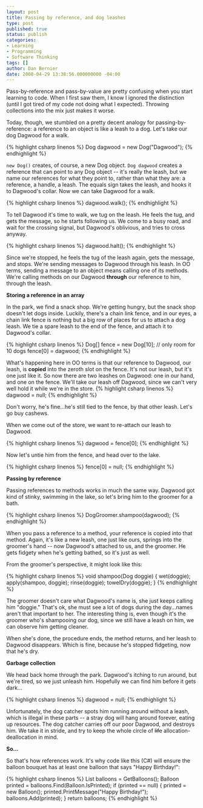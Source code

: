 ```yaml
---
layout: post
title: Passing by reference, and dog leashes
type: post
published: true
status: publish
categories:
- Learning
- Programming
- Software Thinking
tags: []
author: Dan Bernier
date: 2008-04-29 13:38:56.000000000 -04:00
---
```


Pass-by-reference and pass-by-value are pretty confusing when you start learning to code.  When I first saw them, I know I ignored the distinction (until I got tired of my code not doing what I expected).  Throwing collections into the mix just makes it worse.

Today, though, we stumbled on a pretty decent analogy for passing-by-reference: a reference to an object is like a leash to a dog.  Let's take our dog Dagwood for a walk.

{% highlight csharp linenos %}
Dog dagwood = new Dog("Dagwood");
{% endhighlight %}

`new Dog()` creates, of course, a new Dog object.  `Dog dagwood` creates a reference that can point to any Dog object -- it's really the leash, but we name our references for what they point to, rather than what they are: a reference, a handle, a leash.  The equals sign takes the leash, and hooks it to Dagwood's collar.  Now we can take Dagwood for a walk.

{% highlight csharp linenos %}
dagwood.walk();
{% endhighlight %}

To tell Dagwood it's time to walk, we tug on the leash.  He feels the tug, and gets the message, so he starts following us.  We come to a busy road, and wait for the crossing signal, but Dagwood's oblivious, and tries to cross anyway.

{% highlight csharp linenos %}
dagwood.halt();
{% endhighlight %}

Since we're stopped, he feels the tug of the leash again, gets the message, and stops.  We're sending messages to Dagwood through his leash.  In OO terms, sending a message to an object means calling one of its methods.  We're calling methods on our Dagwood **through** our reference to him, through the leash.

**Storing a reference in an array**

In the park, we find a snack shop.  We're getting hungry, but the snack shop doesn't let dogs inside.  Luckily, there's a chain link fence, and in our eyes, a chain link fence is nothing but a big row of places for us to attach a dog leash.  We tie a spare leash to the end of the fence, and attach it to Dagwood's collar.

{% highlight csharp linenos %}
Dog[] fence = new Dog[10]; // only room for 10 dogs
fence[0] = dagwood;
{% endhighlight %}

What's happening here in OO terms is that our reference to Dagwood, our leash, is **copied** into the zeroth slot on the fence.  It's not our leash, but it's one just like it.  So now there are two leashes on Dagwood: one in our hand, and one on the fence.  We'll take our leash off Dagwood, since we can't very well hold it while we're in the store.
{% highlight csharp linenos %}
dagwood = null;
{% endhighlight %}

Don't worry, he's fine...he's still tied to the fence, by that other leash.  Let's go buy cashews.

When we come out of the store, we want to re-attach our leash to Dagwood.

{% highlight csharp linenos %}
dagwood = fence[0];
{% endhighlight %}

Now let's untie him from the fence, and head over to the lake.

{% highlight csharp linenos %}
fence[0] = null;
{% endhighlight %}

**Passing by reference**

Passing references to methods works in much the same way.  Dagwood got kind of stinky, swimming in the lake, so let's bring him to the groomer for a bath.

{% highlight csharp linenos %}
DogGroomer.shampoo(dagwood);
{% endhighlight %}

When you pass a reference to a method, your reference is copied into that method.  Again, it's like a new leash, one just like ours, springs into the groomer's hand -- now Dagwood's attached to us, and the groomer.  He gets fidgety when he's getting bathed, so it's just as well.

From the groomer's perspective, it might look like this:

{% highlight csharp linenos %}
void shampoo(Dog doggie) {
    wet(doggie);
    apply(shampoo, doggie);
    rinse(doggie);
    towelDry(doggie);
}
{% endhighlight %}

The groomer doesn't care what Dagwood's name is, she just keeps calling him "doggie."  That's ok, she must see a lot of dogs during the day...names aren't that important to her.  The interesting thing is, even though it's the groomer who's shampooing our dog, since we still have a leash on him, we can observe him getting cleaner.

When she's done, the procedure ends, the method returns, and her leash to Dagwood disappears.  Which is fine, because he's stopped fidgeting, now that he's dry.

**Garbage collection**

We head back home through the park.  Dagwood's itching to run around, but we're tired, so we just unleash him.  Hopefully we can find him before it gets dark...

{% highlight csharp linenos %}
dagwood = null;
{% endhighlight %}

Unfortunately, the dog catcher spots him running around without a leash, which is illegal in these parts -- a stray dog will hang around forever, eating up resources.  The dog catcher carries off our poor Dagwood, and destroys him.  We take it in stride, and try to keep the whole circle of <span style="text-decoration:line-through;">life</span> allocation-deallocation in mind.

**So...**

So that's how references work.  It's why code like this (C#) will ensure the balloon bouquet has at least one balloon that says "Happy Birthday!":

{% highlight csharp linenos %}
List<Balloon> balloons = GetBalloons();
Balloon printed = balloons.Find(Balloon.IsPrinted);
if (printed == null) {
   printed = new Balloon();
   printed.PrintMessage("Happy Birthday!");
   balloons.Add(printed);
}
return balloons;
{% endhighlight %}
